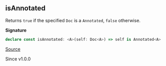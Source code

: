 ## isAnnotated

Returns `true` if the specified `Doc` is a `Annotated`, `false` otherwise.

**Signature**

```ts
declare const isAnnotated: <A>(self: Doc<A>) => self is Annotated<A>
```

[Source](https://github.com/Effect-TS/effect/tree/main/packages/printer/src/Doc.ts#L422)

Since v1.0.0